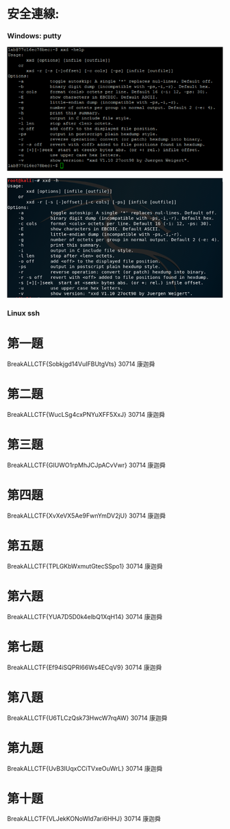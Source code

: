 # 安全連線:

### Windows: putty 

![操作畫面](pic/01.png)

![操作畫面](pic/03.PNG)
### Linux ssh


# 第一題

BreakALLCTF{Sobkjgd14VuIFBUtgVts}
30714 康迦舜

# 第二題

BreakALLCTF{WucLSg4cxPNYuXFF5XxJ}
30714 康迦舜

# 第三題

BreakALLCTF{GIUWO1rpMhJCJpACvVwr}
30714 康迦舜

# 第四題

BreakALLCTF{XvXeVX5Ae9FwnYmDV2jU}
30714 康迦舜

# 第五題

BreakALLCTF{TPLGKbWxmutGtecSSpo1}
30714 康迦舜

# 第六題

BreakALLCTF{YUA7D5D0k4elbQ1XqH14}
30714 康迦舜

# 第七題

BreakALLCTF{Ef94iSQPRI66Ws4ECqV9}
30714 康迦舜

# 第八題
BreakALLCTF{U6TLCzQsk73HwcW7rqAW}
30714 康迦舜

# 第九題
BreakALLCTF{UvB3IUqxCCiTVxeOuWrL}
30714 康迦舜
 
# 第十題
BreakALLCTF{VLJekKONoWld7ari6HHJ}
30714 康迦舜
